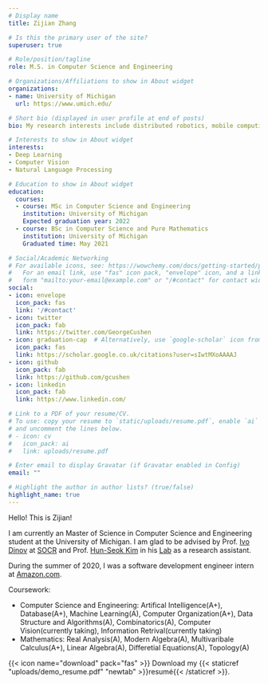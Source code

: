 ```yaml
---
# Display name
title: Zijian Zhang

# Is this the primary user of the site?
superuser: true

# Role/position/tagline
role: M.S. in Computer Science and Engineering

# Organizations/Affiliations to show in About widget
organizations:
- name: University of Michigan
  url: https://www.umich.edu/

# Short bio (displayed in user profile at end of posts)
bio: My research interests include distributed robotics, mobile computing and programmable matter.

# Interests to show in About widget
interests:
- Deep Learning
- Computer Vision
- Natural Language Processing

# Education to show in About widget
education:
  courses:
  - course: MSc in Computer Science and Engineering
    institution: University of Michigan
    Expected graduation year: 2022
  - course: BSc in Computer Science and Pure Mathematics
    institution: University of Michigan
    Graduated time: May 2021

# Social/Academic Networking
# For available icons, see: https://wowchemy.com/docs/getting-started/page-builder/#icons
#   For an email link, use "fas" icon pack, "envelope" icon, and a link in the
#   form "mailto:your-email@example.com" or "/#contact" for contact widget.
social:
- icon: envelope
  icon_pack: fas
  link: '/#contact'
- icon: twitter
  icon_pack: fab
  link: https://twitter.com/GeorgeCushen
- icon: graduation-cap  # Alternatively, use `google-scholar` icon from `ai` icon pack
  icon_pack: fas
  link: https://scholar.google.co.uk/citations?user=sIwtMXoAAAAJ
- icon: github
  icon_pack: fab
  link: https://github.com/gcushen
- icon: linkedin
  icon_pack: fab
  link: https://www.linkedin.com/

# Link to a PDF of your resume/CV.
# To use: copy your resume to `static/uploads/resume.pdf`, enable `ai` icons in `params.toml`, 
# and uncomment the lines below.
# - icon: cv
#   icon_pack: ai
#   link: uploads/resume.pdf

# Enter email to display Gravatar (if Gravatar enabled in Config)
email: ""

# Highlight the author in author lists? (true/false)
highlight_name: true
---
```


Hello! This is Zijian!

I am currently an Master of Science in Computer Science and Engineering student at the University of Michigan. I am glad to be advised by Prof. [Ivo Dinov](https://www.socr.umich.edu/people/dinov/) at [SOCR](https://www.socr.umich.edu/html/SOCR_Research.html) and Prof. [Hun-Seok Kim](https://kim.engin.umich.edu/) in his [Lab](https://kim.engin.umich.edu/people/) as a research assistant.

During the summer of 2020, I was a software development engineer intern at [Amazon.com](https://www.amazon.com/).

Coursework:
- Computer Science and Engineering: Artifical Intelligence(A+), Database(A+), Machine Learning(A), Computer Organization(A+), Data Structure and Algorithms(A), Combinatorics(A), Computer Vision(currently taking), Information Retrival(currently taking)
- Mathematics: Real Analysis(A), Modern Algebra(A), Multivaribale Calculus(A+), Linear Algebra(A), Differetial Equations(A), Topology(A)

{{< icon name="download" pack="fas" >}} Download my {{< staticref "uploads/demo_resume.pdf" "newtab" >}}resumé{{< /staticref >}}.
